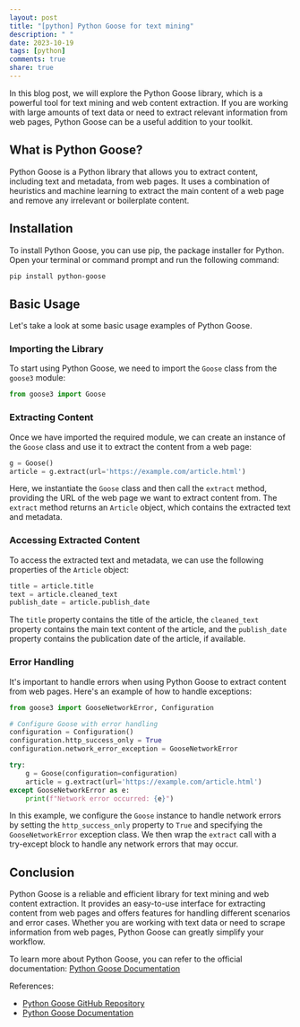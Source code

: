 ```yaml
---
layout: post
title: "[python] Python Goose for text mining"
description: " "
date: 2023-10-19
tags: [python]
comments: true
share: true
---
```


In this blog post, we will explore the Python Goose library, which is a powerful tool for text mining and web content extraction. If you are working with large amounts of text data or need to extract relevant information from web pages, Python Goose can be a useful addition to your toolkit.

## What is Python Goose?

Python Goose is a Python library that allows you to extract content, including text and metadata, from web pages. It uses a combination of heuristics and machine learning to extract the main content of a web page and remove any irrelevant or boilerplate content.

## Installation

To install Python Goose, you can use pip, the package installer for Python. Open your terminal or command prompt and run the following command:

```bash
pip install python-goose
```

## Basic Usage

Let's take a look at some basic usage examples of Python Goose.

### Importing the Library

To start using Python Goose, we need to import the `Goose` class from the `goose3` module:

```python
from goose3 import Goose
```

### Extracting Content

Once we have imported the required module, we can create an instance of the `Goose` class and use it to extract the content from a web page:

```python
g = Goose()
article = g.extract(url='https://example.com/article.html')
```

Here, we instantiate the `Goose` class and then call the `extract` method, providing the URL of the web page we want to extract content from. The `extract` method returns an `Article` object, which contains the extracted text and metadata.

### Accessing Extracted Content

To access the extracted text and metadata, we can use the following properties of the `Article` object:

```python
title = article.title
text = article.cleaned_text
publish_date = article.publish_date
```

The `title` property contains the title of the article, the `cleaned_text` property contains the main text content of the article, and the `publish_date` property contains the publication date of the article, if available.

### Error Handling

It's important to handle errors when using Python Goose to extract content from web pages. Here's an example of how to handle exceptions:

```python
from goose3 import GooseNetworkError, Configuration

# Configure Goose with error handling
configuration = Configuration()
configuration.http_success_only = True
configuration.network_error_exception = GooseNetworkError

try:
    g = Goose(configuration=configuration)
    article = g.extract(url='https://example.com/article.html')
except GooseNetworkError as e:
    print(f"Network error occurred: {e}")
```

In this example, we configure the `Goose` instance to handle network errors by setting the `http_success_only` property to `True` and specifying the `GooseNetworkError` exception class. We then wrap the `extract` call with a try-except block to handle any network errors that may occur.

## Conclusion

Python Goose is a reliable and efficient library for text mining and web content extraction. It provides an easy-to-use interface for extracting content from web pages and offers features for handling different scenarios and error cases. Whether you are working with text data or need to scrape information from web pages, Python Goose can greatly simplify your workflow.

To learn more about Python Goose, you can refer to the official documentation: [Python Goose Documentation](https://goose3.readthedocs.io/)

References:
- [Python Goose GitHub Repository](https://github.com/goose3/goose3)
- [Python Goose Documentation](https://goose3.readthedocs.io/)